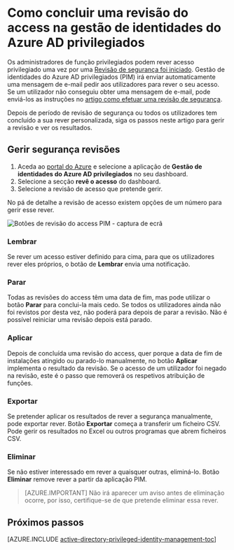 <properties
   pageTitle="Como concluir uma revisão acesso | Microsoft Azure"
   description="Depois de iniciada uma revisão do access na gestão de identidades do Azure AD privilegiados, saiba como executá-la e ver os resultados"
   services="active-directory"
   documentationCenter=""
   authors="kgremban"
   manager="femila"
   editor=""/>

<tags
   ms.service="active-directory"
   ms.devlang="na"
   ms.topic="article"
   ms.tgt_pltfrm="na"
   ms.workload="identity"
   ms.date="06/30/2016"
   ms.author="kgremban"/>

# <a name="how-to-complete-an-access-review-in-azure-ad-privileged-identity-management"></a>Como concluir uma revisão do access na gestão de identidades do Azure AD privilegiados


Os administradores de função privilegiados podem rever acesso privilegiado uma vez por uma [Revisão de segurança foi iniciado](active-directory-privileged-identity-management-how-to-start-security-review.md). Gestão de identidades do Azure AD privilegiados (PIM) irá enviar automaticamente uma mensagem de e-mail pedir aos utilizadores para rever o seu acesso. Se um utilizador não conseguiu obter uma mensagem de e-mail, pode enviá-los as instruções no [artigo como efetuar uma revisão de segurança](active-directory-privileged-identity-management-how-to-perform-security-review.md).

Depois de período de revisão de segurança ou todos os utilizadores tem concluído a sua rever personalizada, siga os passos neste artigo para gerir a revisão e ver os resultados.

## <a name="manage-security-reviews"></a>Gerir segurança revisões

1. Aceda ao [portal do Azure](https://portal.azure.com/) e selecione a aplicação de **Gestão de identidades do Azure AD privilegiados** no seu dashboard.
2. Selecione a secção **revê o acesso** do dashboard.
3. Selecione a revisão de acesso que pretende gerir.

No pá de detalhe a revisão de acesso existem opções de um número para gerir esse rever.

![Botões de revisão do access PIM - captura de ecrã][1]

### <a name="remind"></a>Lembrar

Se rever um acesso estiver definido para cima, para que os utilizadores rever eles próprios, o botão de **Lembrar** envia uma notificação. 

### <a name="stop"></a>Parar

Todas as revisões do access têm uma data de fim, mas pode utilizar o botão **Parar** para conclui-la mais cedo. Se todos os utilizadores ainda não foi revistos por desta vez, não poderá para depois de parar a revisão. Não é possível reiniciar uma revisão depois está parado.

### <a name="apply"></a>Aplicar

Depois de concluída uma revisão do access, quer porque a data de fim de instalações atingido ou parado-lo manualmente, no botão **Aplicar** implementa o resultado da revisão. Se o acesso de um utilizador foi negado na revisão, este é o passo que removerá os respetivos atribuição de funções.  

### <a name="export"></a>Exportar

Se pretender aplicar os resultados de rever a segurança manualmente, pode exportar rever. Botão **Exportar** começa a transferir um ficheiro CSV. Pode gerir os resultados no Excel ou outros programas que abrem ficheiros CSV.

### <a name="delete"></a>Eliminar

Se não estiver interessado em rever a quaisquer outras, eliminá-lo. Botão **Eliminar** remove rever a partir da aplicação PIM.

> [AZURE.IMPORTANT] Não irá aparecer um aviso antes de eliminação ocorre, por isso, certifique-se de que pretende eliminar essa rever.


<!--Every topic should have next steps and links to the next logical set of content to keep the customer engaged-->
## <a name="next-steps"></a>Próximos passos
[AZURE.INCLUDE [active-directory-privileged-identity-management-toc](../../includes/active-directory-privileged-identity-management-toc.md)]


<!--Image references-->

[1]: ./media/active-directory-privileged-identity-management-how-to-complete-review/PIM_review_buttons.png
